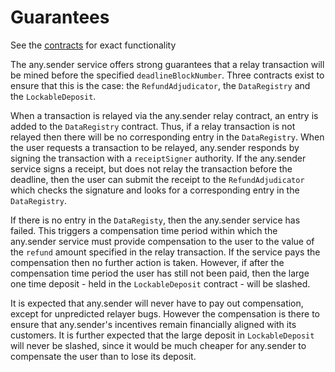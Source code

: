 # Guarantees

See the [contracts](https://github.com/PISAresearch/contracts.any.sender) for exact functionality

The any.sender service offers strong guarantees that a relay transaction will be mined before the specified `deadlineBlockNumber`. Three contracts exist to ensure that this is the case: the `RefundAdjudicator`, the `DataRegistry` and the `LockableDeposit`.

When a transaction is relayed via the any.sender relay contract, an entry is added to the `DataRegistry` contract. Thus, if a relay transaction is not relayed then there will be no corresponding entry in the `DataRegistry`. When the user requests a transaction to be relayed, any.sender responds by signing the transaction with a `receiptSigner` authority. If the any.sender service signs a receipt, but does not relay the transaction before the deadline, then the user can submit the receipt to the `RefundAdjudicator` which checks the signature and looks for a corresponding entry in the `DataRegistry`.

If there is no entry in the `DataRegisty`, then the any.sender service has failed. This triggers a compensation time period within which the any.sender service must provide compensation to the user to the value of the `refund` amount specified in the relay transaction. If the service pays the compensation then no further action is taken. However, if after the compensation time period the user has still not been paid, then the large one time deposit - held in the `LockableDeposit` contract - will be slashed.

It is expected that any.sender will never have to pay out compensation, except for unpredicted relayer bugs. However the compensation is there to ensure that any.sender's incentives remain financially aligned with its customers. It is further expected that the large deposit in `LockableDeposit` will never be slashed, since it would be much cheaper for any.sender to compensate the user than to lose its deposit.
